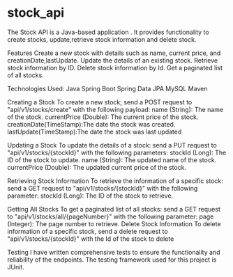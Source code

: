 # stock_api

The Stock API is a Java-based application . It provides functionality to create stocks, update,retrieve stock information and delete stock.

Features Create a new stock with details such as name, current price, and creationDate,lastUpdate. Update the details of an existing stock. Retrieve stock information by ID. Delete stock information by Id. Get a paginated list of all stocks.

Technologies Used:
Java 
Spring Boot 
Spring Data JPA 
MySQL 
Maven

Creating a Stock To create a new stock;
send a POST request to "api/v1/stocks/create" with the following payload:
name (String): The name of the stock. currentPrice (Double): The current price of the stock. creationDate(TimeStamp):The date the stock was created. lastUpdate(TimeStamp):The date the stock was last updated

Updating a Stock To update the details of a stock: 
send a PUT request to "api/v1/stocks/{stockId}" with the following parameters:
stockId (Long): The ID of the stock to update. name (String): The updated name of the stock. currentPrice (Double): The updated current price of the stock.

Retrieving Stock Information To retrieve the information of a specific stock:
send a GET request to "api/v1/stocks/{stockId}" with the following parameter:
stockId (Long): The ID of the stock to retrieve.

Getting All Stocks To get a paginated list of all stocks:
send a GET request to "api/v1/stocks/all/{pageNumber}" with the following parameter:
page (Integer): The page number to retrieve.
Delete Stock Information To delete information of a specific stock, send a delete request to "api/v1/stocks/{stockId}" with the Id of the stock to delete

Testing
I have written comprehensive tests to ensure the functionality and reliability of the endpoints.  The testing framework used for this project is JUnit.
